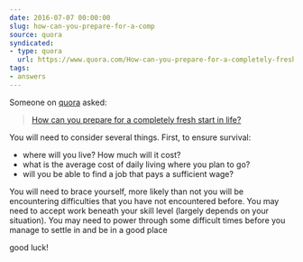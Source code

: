 ```yaml
---
date: 2016-07-07 00:00:00
slug: how-can-you-prepare-for-a-comp
source: quora
syndicated:
- type: quora
  url: https://www.quora.com/How-can-you-prepare-for-a-completely-fresh-start-in-life/answer/Roy-Tang
tags:
- answers
---
```


Someone on [quora](https://quora.com) asked:

> [How can you prepare for a completely fresh start in life?](https://www.quora.com/How-can-you-prepare-for-a-completely-fresh-start-in-life/answer/Roy-Tang)


You will need to consider several things. First, to ensure survival:</p><ul><li>where will you live? How much will it cost?</li><li>what is the average cost of daily living where you plan to go?</li><li>will you be able to find a job that pays a sufficient wage?</li></ul><p class="ui_qtext_para u-ltr u-text-align--start">You will need to brace yourself, more likely than not you will be encountering difficulties that you have not encountered before. You may need to accept work beneath your skill level (largely depends on your situation). You may need to power through some difficult times before you manage to settle in and be in a good place

good luck!